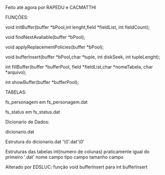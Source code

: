 Feito até agora por RAPEDU e CACMATTHI


FUNÇÕES:

void initBuffer(buffer *bPool,int lenght,field *fieldList, int fieldCount);

void findNextAvaliable(buffer *bPool);

void applyReplacementPolicies(buffer *bPool);

void bufferInsert(buffer *bPool,char *tuple, int diskSeek, int tupleLenght);

int fillBuffer(buffer *bufferPool, field *fieldList,char *nomeTabela, char *arquivo);

int showBuffer(buffer *bufferPool);


TABELAS:

fs_personagem em fs_personagem.dat

fs_status em fs_status.dat

Dicionario de Dados:

dicionario.dat

Estrutura do dicionario.dat
<nome tabela>'\0'<nome tabela>.dat'\0'

Estruturas das tabelas
int(numero de colunas) praticamente igual do primeiro '.dat'
nome campo
tipo campo
tamanho campo

Alterado por EDSLUC:
função void bufferInsert para 
int bufferInsert
